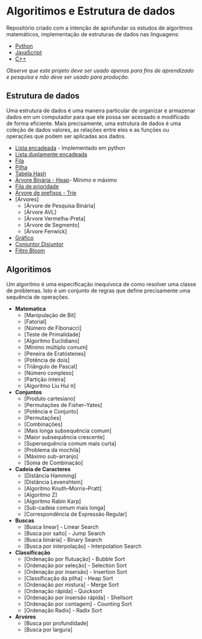 # Algoritimos e Estrutura de dados
Repositório criado com a intenção de aprofundar os estudos de algoritmos matemáticos, implementação de estruturas de dados nas linguagens: 

* [Python](https://www.python.org/)
* [JavaScript](http://nodejs.org)
* [C++](https://www.cplusplus.com/)
  

*Observe que este projeto deve ser usado apenas para fins de aprendizado e pesquisa e não deve ser usado para produção.*


## Estrutura de dados
Uma estrutura de dados é uma maneira particular de organizar e armazenar dados em um computador para que ele possa ser acessado e modificado de forma eficiente. Mais precisamente, uma estrutura de dados é uma coleção de dados valores, as relações entre eles e as funções ou operações que podem ser aplicadas aos dados.
      
* [Lista encadeada](src/data-structures/linked-list) - Implementado em python
* [Lista duplamente encadeada](src/data-structures/doubly-linked-list)
* [Fila](src/data-structures/queue)
* [Pilha](src/data-structures/stack)
* [Tabela Hash](src/data-structures/hash-table)
* [Árvore Binária - Heap](src/data-structures/heap)- Mínimo e máximo
* [Fila de prioridade](src/data-structures/priority-list)
* [Árvore de prefixos - Trie](src/data-structures/trie)
* [Árvores]
     * [Árvore de Pesquisa Binária]
     * [Árvore AVL]
     * [Árvore Vermelha-Preta]
     * [Árvore de Segmento]
     * [Árvore Fenwick]
* [Gráfico](src/data-structures/graph)
* [Conjuntor Disjuntor](src/data-structures/disjoint-set)
* [Filtro Bloom](src/data-structures/bloom-filter)
 
## Algoritimos
Um algoritmo é uma especificação inequívoca de como resolver uma classe de problemas. Isto é um conjunto de regras que define precisamente uma sequência de operações.

* **Matematica**
     * [Manipulação de Bit]
     * [Fatorial]
     * [Número de Fibonacci]
     * [Teste de Primalidade]
     * [Algoritmo Euclidiano]
     * [Mínimo múltiplo comum]
     * [Peneira de Eratóstenes]
     * [Potência de dois]
     * [Triângulo de Pascal]
     * [Número complexo]
     * [Partição inteira]
     * [Algoritmo Liu Hui π]
* **Conjuntos**
     * [Produto cartesiano]
     * [Permutações de Fisher–Yates]
     * [Potência e Conjunto]
     * [Permutações]
     * [Combinações]
     * [Mais longa subsequência comum]
     * [Maior subsequência crescente]
     * [Supersequência comum mais curta]
     * [Problema da mochila]
     * [Máximo sub-arranjo]
     * [Soma de Combinação]
* **Cadeia de Caracteres**
     * [Distância Hamming]
     * [Distância Levenshtein]
     * [Algoritmo Knuth–Morris–Pratt]
     * [Algoritmo Z]
     * [Algoritmo Rabin Karp]
     * [Sub-cadeia comum mais longa]
     * [Correspondência de Expressão Regular]
* **Buscas**
     * [Busca linear] - Linear Search
     * [Busca por salto] - Jump Search
     * [Busca binária] - Binary Search
     * [Busca por interpolação] - Interpolation Search
* **Classificação**  
     * [Ordenação por flutuação] - Bubble Sort
     * [Ordenação por seleção] - Selection Sort
     * [Ordenação por insersão] - Insertion Sort
     * [Classificação da pilha] - Heap Sort
     * [Ordenação por mistura] - Merge Sort
     * [Ordenação rápida] - Quicksort
     * [Ordenação por insersão rápida] - Shellsort
     * [Ordenação por contagem] - Counting Sort
     * [Ordenação Radix] - Radix Sort      
* **Arvóres**
     * [Busca por profundidade]
     * [Busca por largura]
